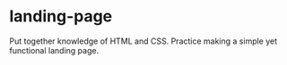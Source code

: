 # landing-page

Put together knowledge of HTML and CSS. Practice making a simple yet functional landing page.
